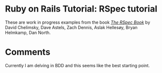 # Ruby on Rails Tutorial: RSpec tutorial

These are work in progress examples from the book [*The RSpec Book*](https://pragprog.com/book/achbd/the-rspec-book) by David Chelimsky, Dave Astels, Zach Dennis, Aslak Hellesøy, Bryan Helmkamp, Dan North.

# Comments

Currently I am delving in BDD and this seems like the best starting point.